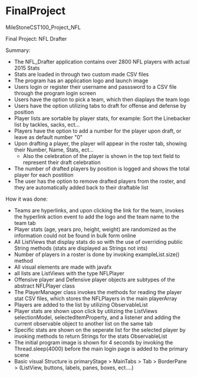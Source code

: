 # FinalProject
MileStoneCST100_Project_NFL


Final Project:  NFL Drafter 

Summary: 

- The NFL_Drafter application contains over 2800 NFL players with actual 2015 Stats
- Stats are loaded in through two custom made CSV files 
- The program has an application logo and launch image 
- Users login or register their username and passsword to a CSV file through the program login screen 
- Users have the option to pick a team, which then diaplays the team logo 
- Users have the option utilizing tabs to draft for offense and defense by position 
- Player lists are sortable by player stats, for example: Sort the Linebacker list by tackles, sacks, ect...
- Players have the option to add a number for the player upon draft, or leave as default number "0" 
- Upon drafting a player, the player will appear in the roster tab, showing their Number, Name, Stats, ect... 
     - Also the celebration of the player is shown in the top text field to represent their draft celebration 
- The number of drafted players by position is logged and shows the total player for each postition 
- The user has the option to remove drafted players from the roster, and they are automatically added back to their draftable list

How it was done: 

- Teams are hyperlinks, and upon clicking the link for the team, invokes the hyperlink action event to add the logo and the team name to the team tab 
- Player stats (age, years pro, height, weight) are randomized as the information could not be found in bulk form online
- All ListViews that display stats do so with the use of overriding public String methods (stats are displayed as Strings not ints) 
- Number of players in a roster is done by invoking exampleList.size() method 
- All visual elements are made with javafx
- all lists are ListViews with the type NFLPlayer
- Offensive player and Defensive player objects are subtypes of the abstract NFLPlayer class 
- The PlayerManager class invokes the methods for reading the player stat CSV files, which stores the NFLPlayers in the main     playerArray
- Players are added to the list by utilizing ObservableList<NFLPlayer> 
- Player stats are shown upon click by utilizing the ListViews selectionModel, selectedItemProperty, and a listener and adding the current observable object to another list on the same tab
- Specific stats are shown on the seperate list for the selected player by invoking methods to return Strings for the stats ObservableList<String> 
- The initial program image is shown for 4 seconds by invoking the Thread.sleep(4000) before the main login page is added to the primary scene 
- Basic visual Structure is primaryStage > MainTabs > Tab > BorderPane > (ListView, buttons, labels, panes, boxes, ect....) 






  
